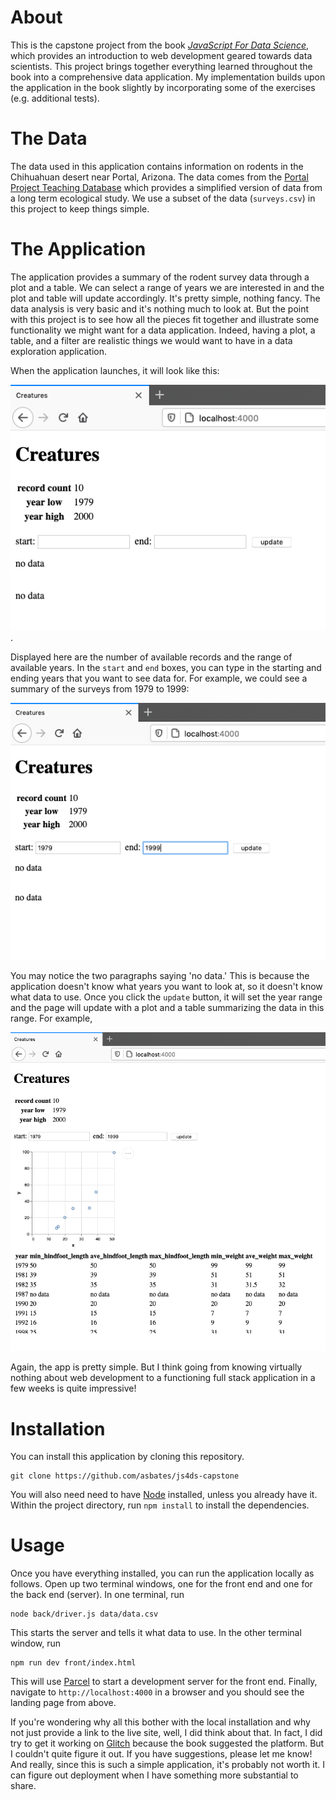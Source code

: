 # About

This is the capstone project from the book 
 [_JavaScript For Data Science_](https://js4ds.org/), which provides an 
 introduction to web development geared towards data scientists.
This project brings together everything learned throughout the book into a 
 comprehensive data application.
My implementation builds upon the application in the book slightly by 
 incorporating some of the exercises (e.g. additional tests).


# The Data


The data used in this application contains information on rodents in the 
 Chihuahuan desert near Portal, Arizona.
The data comes from the 
 [Portal Project Teaching Database](https://figshare.com/articles/Portal_Project_Teaching_Database/1314459)
 which provides a simplified version of data from a long term ecological study.
We use a subset of the data (`surveys.csv`) in this project to keep things
 simple.

# The Application

The application provides a summary of the rodent survey data through a plot
 and a table.
We can select a range of years we are interested in and the plot and table will
 update accordingly.
It's pretty simple, nothing fancy.
The data analysis is very basic and it's nothing much to look at.
But the point with this project is to see how all the pieces fit together and 
 illustrate some functionality we might want for a data application.
Indeed, having a plot, a table, and a filter are realistic things we 
 would want to have in a data exploration application.

When the application launches, it will look like this:

![landing page](images/landing.png).

Displayed here are the number of available records and the range of available
 years.
In the `start` and `end` boxes, you can type in the starting and ending years
 that you want to see data for.
For example, we could see a summary of the surveys from 1979 to 1999:

![select year range](images/year-range.png)

You may notice the two paragraphs saying 'no data.'
This is because the application doesn't know what years you want to look at, so
 it doesn't know what data to use.
Once you click the `update` button, it will set the year range and the page
 will update with a plot and a table summarizing the data in this range.
For example,

![updated page with plot and table](images/year-range-selected.png)

Again, the app is pretty simple.
But I think going from knowing virtually nothing about web development to a 
 functioning full stack application in a few weeks is quite impressive!

# Installation

You can install this application by cloning this repository.

```
git clone https://github.com/asbates/js4ds-capstone
```

You will also need need to have [Node](https://nodejs.org/en/download/)
 installed, unless you already have it.
Within the project directory, run `npm install` to install the dependencies.

# Usage

Once you have everything installed, you can run the application locally as 
 follows.
Open up two terminal windows, one for the front end and one for
 the back end (server).
In one terminal, run

```
node back/driver.js data/data.csv
```

This starts the server and tells it what data to use.
In the other terminal window, run

```
npm run dev front/index.html
```

This will use [Parcel](https://parceljs.org/) to start a development server for
 the front end.
Finally, navigate to `http://localhost:4000` in a browser and you should see
 the landing page from above.

If you're wondering why all this bother with the local installation and why 
 not just provide a link to the live site, well, I did think about that.
In fact, I did try to get it working on [Glitch](https://glitch.com/) because
 the book suggested the platform.
But I couldn't quite figure it out.
If you have suggestions, please let me know!
And really, since this is such a simple application, it's probably not worth it.
I can figure out deployment when I have something more substantial to share.

